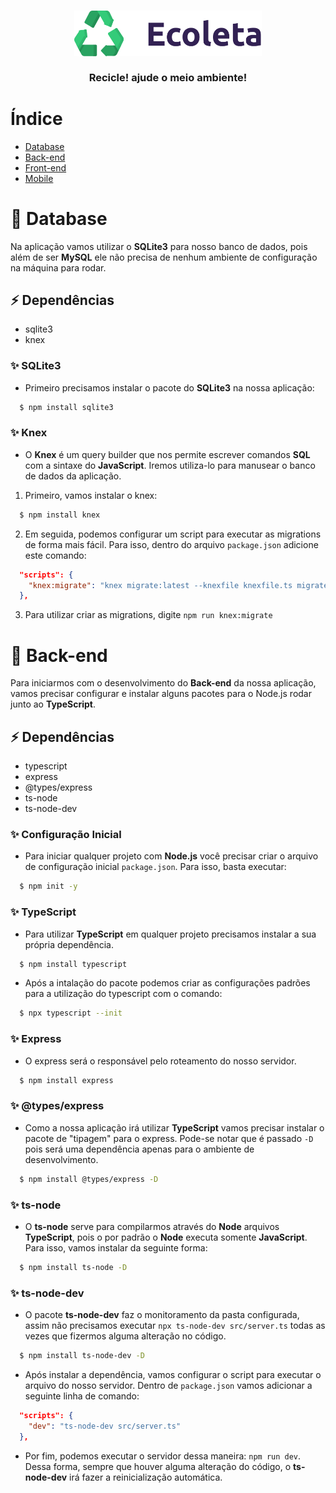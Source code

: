 <h3 align="center">
    <img alt="Logo" title="#logo" width="300px" src=".github/logo.png">
    <br><br>
    <b>Recicle! ajude o meio ambiente!</b> 
</h3>

# Índice

- [Database](#database)
- [Back-end](#back-end)
- [Front-end](#tecnologias-utilizadas)
- [Mobile](#como-usar)

<a id="database"></a>

# 📄 Database

Na aplicação vamos utilizar o **SQLite3** para nosso banco de dados, pois além de ser **MySQL** ele não precisa de nenhum ambiente de configuração na máquina para rodar.

## ⚡ Dependências

- sqlite3
- knex

### ✨ SQLite3

- Primeiro precisamos instalar o pacote do **SQLite3** na nossa aplicação:

```sh
  $ npm install sqlite3
```

### ✨ Knex

- O **Knex** é um query builder que nos permite escrever comandos **SQL** com a sintaxe do **JavaScript**. Iremos utiliza-lo para manusear o banco de dados da aplicação.

1. Primeiro, vamos instalar o knex:

```sh
  $ npm install knex
```

2. Em seguida, podemos configurar um script para executar as migrations de forma mais fácil. Para isso, dentro do arquivo `package.json` adicione este comando:

```json
  "scripts": {
    "knex:migrate": "knex migrate:latest --knexfile knexfile.ts migrate:latest"
  },
```

3. Para utilizar criar as migrations, digite `npm run knex:migrate`

<a id="back-end"></a>

# 📃 Back-end

Para iniciarmos com o desenvolvimento do <strong>Back-end</strong> da nossa aplicação, vamos precisar configurar e instalar alguns pacotes para o </strong>Node.js</strong> rodar junto ao <strong>TypeScript</strong>.

## ⚡ Dependências

- typescript
- express
- @types/express
- ts-node
- ts-node-dev

### ✨ Configuração Inicial

- Para iniciar qualquer projeto com <strong>Node.js</strong> você precisar criar o arquivo de configuração inicial `package.json`. Para isso, basta executar:

```sh
  $ npm init -y
```

### ✨ TypeScript

- Para utilizar **TypeScript** em qualquer projeto precisamos instalar a sua própria dependência.

```sh
  $ npm install typescript
```

- Após a intalação do pacote podemos criar as configurações padrões para a utilização do typescript com o comando:

```sh
  $ npx typescript --init
```

### ✨ Express

- O express será o responsável pelo roteamento do nosso servidor.

```sh
  $ npm install express
```

### ✨ @types/express

- Como a nossa aplicação irá utilizar **TypeScript** vamos precisar instalar o pacote de "tipagem" para o express. Pode-se notar que é passado `-D` pois será uma dependência apenas para o ambiente de desenvolvimento.

```sh
  $ npm install @types/express -D
```

### ✨ ts-node

- O **ts-node** serve para compilarmos através do **Node** arquivos **TypeScript**, pois o por padrão o **Node** executa somente **JavaScript**. Para isso, vamos instalar da seguinte forma:

```sh
  $ npm install ts-node -D
```

### ✨ ts-node-dev

- O pacote **ts-node-dev** faz o monitoramento da pasta configurada, assim não precisamos executar `npx ts-node-dev src/server.ts` todas as vezes que fizermos alguma alteração no código.

```sh
  $ npm install ts-node-dev -D
```

- Após instalar a dependência, vamos configurar o script para executar o arquivo do nosso servidor. Dentro de `package.json` vamos adicionar a seguinte linha de comando:

```json
  "scripts": {
    "dev": "ts-node-dev src/server.ts"
  },
```

- Por fim, podemos executar o servidor dessa maneira: `npm run dev`. Dessa forma, sempre que houver alguma alteração do código, o **ts-node-dev** irá fazer a reinicialização automática.
